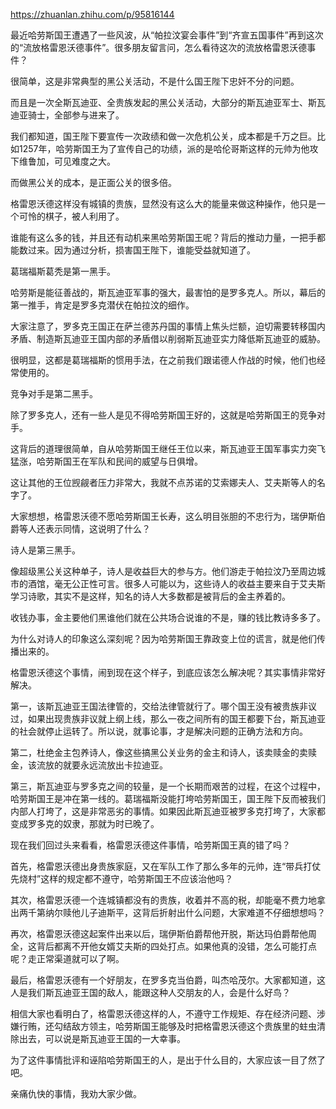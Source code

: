 https://zhuanlan.zhihu.com/p/95816144

最近哈劳斯国王遭遇了一些风波，从“帕拉汶宴会事件”到“齐宣五国事件”再到这次的“流放格雷恩沃德事件”。很多朋友留言问，怎么看待这次的流放格雷恩沃德事件？







很简单，这是非常典型的黑公关活动，不是什么国王陛下忠奸不分的问题。







而且是一次全斯瓦迪亚、全贵族发起的黑公关活动，大部分的斯瓦迪亚军士、斯瓦迪亚骑士，全部参与进来了。







我们都知道，国王陛下要宣传一次政绩和做一次危机公关，成本都是千万之巨。比如1257年，哈劳斯国王为了宣传自己的功绩，派的是哈伦哥斯这样的元帅为他攻下维鲁加，可见难度之大。







而做黑公关的成本，是正面公关的很多倍。







格雷恩沃德这样没有城镇的贵族，显然没有这么大的能量来做这种操作，他只是一个可怜的棋子，被人利用了。







谁能有这么多的钱，并且还有动机来黑哈劳斯国王呢？背后的推动力量，一把手都能数过来。因为通过分析，损害国王陛下，谁能受益就知道了。







葛瑞福斯葛秃是第一黑手。







哈劳斯是能征善战的，斯瓦迪亚军事的强大，最害怕的是罗多克人。所以，幕后的第一推手，肯定是罗多克潜伏在帕拉汶的细作。







大家注意了，罗多克王国正在萨兰德苏丹国的事情上焦头烂额，迫切需要转移国内矛盾、制造斯瓦迪亚王国内部的矛盾借以削弱斯瓦迪亚实力降低斯瓦迪亚的威胁。







很明显，这都是葛瑞福斯的惯用手法，在之前我们跟诺德人作战的时候，他们也经常使用的。







竞争对手是第二黑手。







除了罗多克人，还有一些人是见不得哈劳斯国王好的，这就是哈劳斯国王的竞争对手。







这背后的道理很简单，自从哈劳斯国王继任王位以来，斯瓦迪亚王国军事实力突飞猛涨，哈劳斯国王在军队和民间的威望与日俱增。







这让其他的王位觊觎者压力非常大，我就不点苏诺的艾索娜夫人、艾夫斯等人的名字了。







大家想想，格雷恩沃德不愿哈劳斯国王长寿，这么明目张胆的不忠行为，瑞伊斯伯爵等人还表示同情，这说明了什么？







诗人是第三黑手。







像超级黑公关这种单子，诗人是收益巨大的参与方。他们游走于帕拉汶乃至周边城市的酒馆，毫无公正性可言。很多人可能以为，这些诗人的收益主要来自于艾夫斯学习诗歌，其实不是这样，知名的诗人大多数都是被背后的金主养着的。







收钱办事，金主要他们黑谁他们就在公共场合说谁的不是，赚的钱比教诗多多了。







为什么对诗人的印象这么深刻呢？因为哈劳斯国王靠政变上位的谎言，就是他们传播出来的。







格雷恩沃德这个事情，闹到现在这个样子，到底应该怎么解决呢？其实事情非常好解决。







第一，该斯瓦迪亚王国法律管的，交给法律管就行了。哪个国王没有被贵族非议过，如果出现贵族非议就上纲上线，那么一夜之间所有的国王都要下台，斯瓦迪亚的社会就停止运转了。所以说，就事论事，才是解决问题的正确方法和方向。







第二，杜绝金主包养诗人，像这些搞黑公关业务的金主和诗人，该卖赎金的卖赎金，该流放的就要永远流放出卡拉迪亚。







第三，斯瓦迪亚与罗多克之间的较量，是一个长期而艰苦的过程，在这个过程中，哈劳斯国王是冲在第一线的。葛瑞福斯没能打垮哈劳斯国王，国王陛下反而被我们内部人打垮了，这是非常恶劣的事情。如果因此斯瓦迪亚被罗多克打垮了，大家都变成罗多克的奴隶，那就为时已晚了。







现在我们回过头来看看，格雷恩沃德这件事情，哈劳斯国王真的错了吗？







首先，格雷恩沃德出身贵族家庭，又在军队工作了那么多年的元帅，连“带兵打仗先烧村”这样的规定都不遵守，哈劳斯国王不应该治他吗？







其次，格雷恩沃德一个连城镇都没有的贵族，收着并不高的税，却能毫不费力地拿出两千第纳尔赎他儿子迪斯平，这背后折射出什么问题，大家难道不仔细想想吗？







再次，格雷恩沃德这起案件出来以后，瑞伊斯伯爵帮他开脱，斯达玛伯爵帮他周全，这背后都离不开他女婿艾夫斯的四处打点。如果他真的没错，怎么可能打点呢？走正常渠道就可以了啊。







最后，格雷恩沃德有一个好朋友，在罗多克当伯爵，叫杰哈茂尔。大家都知道，这人是我们斯瓦迪亚王国的敌人，能跟这种人交朋友的人，会是什么好鸟？







相信大家也看明白了，格雷恩沃德这样的人，不遵守工作规矩、存在经济问题、涉嫌行贿，还勾结敌方领主，哈劳斯国王能够及时把格雷恩沃德这个贵族里的蛀虫清除出去，可以说是斯瓦迪亚王国的一大幸事。







为了这件事情批评和诬陷哈劳斯国王的人，是出于什么目的，大家应该一目了然了吧。







亲痛仇快的事情，我劝大家少做。
